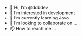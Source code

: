 - 👋 Hi, I’m @ddbdev
- 👀 I’m interested in development
- 🌱 I’m currently learning Java
- 💞️ I’m looking to collaborate on ...
- 📫 How to reach me ...

<!---
ddbdev/ddbdev is a ✨ special ✨ repository because its `README.md` (this file) appears on your GitHub profile.
You can click the Preview link to take a look at your changes.
--->

